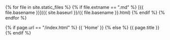 {% for file in site.static_files %}
  {% if file.extname == ".md" %}
    [{{ file.basename }}]({{ site.baseurl }}/{{ file.basename }}.html)
  {% endif %}
{% endfor %}

{% if page.url == "/index.html" %}
  {{ 'Home' }}
{% else %}
  {{ page.title }}
{% endif %}
